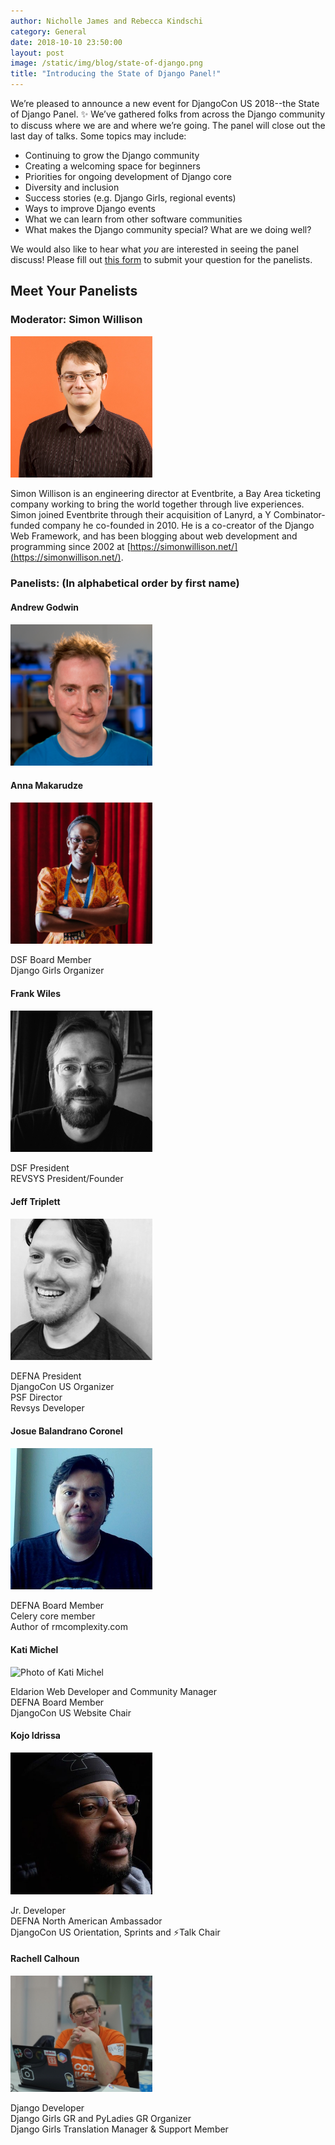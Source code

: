 ```yaml
---
author: Nicholle James and Rebecca Kindschi
category: General
date: 2018-10-10 23:50:00
layout: post
image: /static/img/blog/state-of-django.png
title: "Introducing the State of Django Panel!"
---
```


We’re pleased to announce a new event for DjangoCon US 2018--the State of Django Panel. :sparkles: We’ve gathered folks from across the Django community to discuss where we are and where we’re going. The panel will close out the last day of talks. Some topics may include:

- Continuing to grow the Django community
- Creating a welcoming space for beginners
- Priorities for ongoing development of Django core
- Diversity and inclusion
- Success stories (e.g. Django Girls, regional events)
- Ways to improve Django events
- What we can learn from other software communities
- What makes the Django community special? What are we doing well?

We would also like to hear what *you* are interested in seeing the panel discuss! Please fill out [this form](https://goo.gl/forms/XVfHTIOxzQod2ClI3) to submit your question for the panelists.

## Meet Your Panelists

### Moderator: Simon Willison

<img src="/static/img/speakers/simon-willison.jpg" alt="Photo of Simon Willison" style="width:45%;" />


Simon Willison is an engineering director at Eventbrite, a Bay Area ticketing company working to bring the world together through live experiences. Simon joined Eventbrite through their acquisition of Lanyrd, a Y Combinator-funded company he co-founded in 2010. He is a co-creator of the Django Web Framework, and has been blogging about web development and programming since 2002 at [https://simonwillison.net/](https://simonwillison.net/).


### Panelists: (In alphabetical order by first name)

#### Andrew Godwin

<img src="/static/img/blog/andrew-godwin.jpg" alt="Photo of Andrew Godwin" style="width:45%;" />

#### Anna Makarudze

<img src="/static/img/speakers/anna-makarudze.jpg" alt="Photo of Anna Makarudze" style="width:45%;" />

DSF Board Member  
Django Girls Organizer

#### Frank Wiles

<img src="/static/img/blog/frank-wiles.jpg" alt="Photo of Frank Wiles" style="width:45%;" />

DSF President  
REVSYS President/Founder

#### Jeff Triplett

<img src="/static/img/organizers/jeff.jpg" alt="Photo of Jeff Triplett" style="width:45%;" />

DEFNA President  
DjangoCon US Organizer  
PSF Director  
Revsys Developer  


#### Josue Balandrano Coronel

<img src="/static/img/organizers/josue.jpg" alt="Photo of Josue Balandrano Coronel" style="width:45%;" />

DEFNA Board Member  
Celery core member  
Author of rmcomplexity.com

#### Kati Michel

<img src="https://user-images.githubusercontent.com/4193054/46320514-64211c00-c5a4-11e8-8904-330561aec43d.jpg" alt="Photo of Kati Michel" style="width:45%;" />

Eldarion Web Developer and Community Manager  
DEFNA Board Member  
DjangoCon US Website Chair  

#### Kojo Idrissa

<img src="/static/img/organizers/kojo.jpg" alt="Photo of Kojo Idrissa" style="width:45%;" />

Jr. Developer  
DEFNA North American Ambassador  
DjangoCon US Orientation, Sprints and ⚡️Talk Chair

#### Rachell Calhoun

<img src="/static/img/blog/rachell-calhoun.jpg" alt="Photo of Rachell Calhoun" style="width:45%;" />

Django Developer  
Django Girls GR and PyLadies GR Organizer  
Django Girls Translation Manager & Support Member
